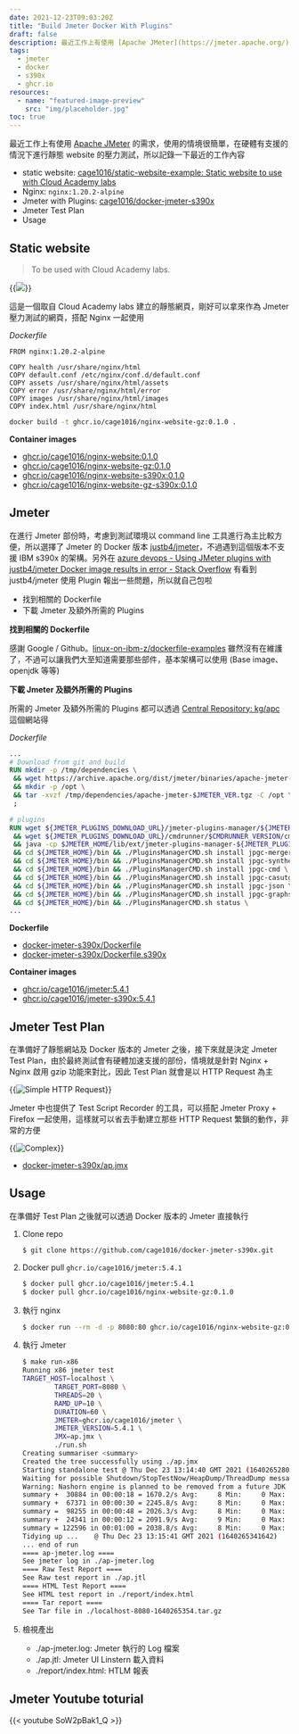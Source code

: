 ```yaml
---
date: 2021-12-23T09:03:20Z
title: "Build Jmeter Docker With Plugins"
draft: false
description: 最近工作上有使用 [Apache JMeter](https://jmeter.apache.org/) 的需求，使用的情境很簡單，在硬體有支援的情況下進行靜態 website 的壓力測試，所以記錄一下最近的工作內容
tags:
  - jmeter
  - docker
  - s390x
  - ghcr.io
resources:
  - name: "featured-image-preview"
    src: "img/placeholder.jpg" 
toc: true
---
```


<!--more-->

最近工作上有使用 [Apache JMeter](https://jmeter.apache.org/) 的需求，使用的情境很簡單，在硬體有支援的情況下進行靜態 website 的壓力測試，所以記錄一下最近的工作內容

- static website: [cage1016/static-website-example: Static website to use with Cloud Academy labs](https://github.com/cage1016/static-website-example)
- Nginx: `nginx:1.20.2-alpine`
- Jmeter with Plugins: [cage1016/docker-jmeter-s390x](https://github.com/cage1016/docker-jmeter-s390x)
- Jmeter Test Plan
- Usage

## Static website
> To be used with Cloud Academy labs.

{{<image src="./img/static_website.jpg">}}

這是一個取自 Cloud Academy labs 建立的靜態網頁，剛好可以拿來作為 Jmeter 壓力測試的網頁，搭配 Nginx 一起使用

_Dockerfile_

```dockefile
FROM nginx:1.20.2-alpine

COPY health /usr/share/nginx/html
COPY default.conf /etc/nginx/conf.d/default.conf
COPY assets /usr/share/nginx/html/assets
COPY error /usr/share/nginx/html/error
COPY images /usr/share/nginx/html/images
COPY index.html /usr/share/nginx/html
```

```sh
docker build -t ghcr.io/cage1016/nginx-website-gz:0.1.0 .
```

**Container images**

- [ghcr.io/cage1016/nginx-website:0.1.0](https://github.com/cage1016/static-website-example/pkgs/container/nginx-website)
- [ghcr.io/cage1016/nginx-website-gz:0.1.0](https://github.com/cage1016/static-website-example/pkgs/container/nginx-website-gz)
- [ghcr.io/cage1016/nginx-website-s390x:0.1.0](https://github.com/cage1016/static-website-example/pkgs/container/nginx-website-s390x)
- [ghcr.io/cage1016/nginx-website-gz-s390x:0.1.0](https://github.com/cage1016/static-website-example/pkgs/container/nginx-website-gz-s390x)

## Jmeter

在進行 Jmeter 部份時，考慮到測試環境以 command line 工具進行為主比較方便，所以選擇了 Jmeter 的 Docker 版本 [justb4/jmeter](https://hub.docker.com/r/justb4/jmeter/)，不過遇到這個版本不支援 IBM s390x 的架構。另外在 [azure devops - Using JMeter plugins with justb4/jmeter Docker image results in error - Stack Overflow](https://stackoverflow.com/questions/67911367/using-jmeter-plugins-with-justb4-jmeter-docker-image-results-in-error) 有看到 justb4/jmeter 使用 Plugin 報出一些問題，所以就自己包啦

- 找到相關的 Dockerfile
- 下載 Jmeter 及額外所需的 Plugins

**找到相關的 Dockerfile**

感謝 Google / Github。[linux-on-ibm-z/dockerfile-examples](https://github.com/linux-on-ibm-z/dockerfile-examples/blob/master/Archived/ApacheJMeter/Dockerfile) 雖然沒有在維護了，不過可以讓我們大至知道需要那些部件，基本架構可以使用 (Base image、openjdk 等等)

**下載 Jmeter 及額外所需的 Plugins**

所需的 Jmeter 及額外所需的 Plugins 都可以透過 [Central Repository: kg/apc](https://repo1.maven.org/maven2/kg/apc/) 這個網站得

_Dockerfile_

```dockerfile
...
# Download from git and build
RUN mkdir -p /tmp/dependencies \
 && wget https://archive.apache.org/dist/jmeter/binaries/apache-jmeter-$JMETER_VER.tgz -O /tmp/dependencies/apache-jmeter-$JMETER_VER.tgz \
 && mkdir -p /opt \
 && tar -xvzf /tmp/dependencies/apache-jmeter-$JMETER_VER.tgz -C /opt \
 ;

# plugins
RUN wget ${JMETER_PLUGINS_DOWNLOAD_URL}/jmeter-plugins-manager/${JMETER_PLUGINS_MANAGER_VERSION}/jmeter-plugins-manager-${JMETER_PLUGINS_MANAGER_VERSION}.jar -O $JMETER_HOME/lib/ext/jmeter-plugins-manager-${JMETER_PLUGINS_MANAGER_VERSION}.jar \
 && wget ${JMETER_PLUGINS_DOWNLOAD_URL}/cmdrunner/$CMDRUNNER_VERSION/cmdrunner-$CMDRUNNER_VERSION.jar -O $JMETER_HOME/lib/cmdrunner-$CMDRUNNER_VERSION.jar \
 && java -cp $JMETER_HOME/lib/ext/jmeter-plugins-manager-${JMETER_PLUGINS_MANAGER_VERSION}.jar org.jmeterplugins.repository.PluginManagerCMDInstaller \
 && cd ${JMETER_HOME}/bin && ./PluginsManagerCMD.sh install jpgc-mergeresults \
 && cd ${JMETER_HOME}/bin && ./PluginsManagerCMD.sh install jpgc-synthesis \
 && cd ${JMETER_HOME}/bin && ./PluginsManagerCMD.sh install jpgc-cmd \
 && cd ${JMETER_HOME}/bin && ./PluginsManagerCMD.sh install jpgc-casutg \
 && cd ${JMETER_HOME}/bin && ./PluginsManagerCMD.sh install jpgc-json \
 && cd ${JMETER_HOME}/bin && ./PluginsManagerCMD.sh install jpgc-graphs-additional \
 && cd ${JMETER_HOME}/bin && ./PluginsManagerCMD.sh status \
...
```

**Dockerfile**
- [docker-jmeter-s390x/Dockerfile](https://github.com/cage1016/docker-jmeter-s390x/blob/master/Dockerfile)
- [docker-jmeter-s390x/Dockerfile.s390x](https://github.com/cage1016/docker-jmeter-s390x/blob/master/Dockerfile.s390x)

**Container images**

- [ghcr.io/cage1016/jmeter:5.4.1](https://github.com/cage1016/docker-jmeter-s390x/pkgs/container/jmeter)
- [ghcr.io/cage1016/jmeter-s390x:5.4.1](https://github.com/cage1016/docker-jmeter-s390x/pkgs/container/jmeter-s390x)

## Jmeter Test Plan

在準備好了靜態網站及 Docker 版本的 Jmeter 之後，接下來就是決定 Jmeter Test Plan，由於最終測試會有硬體加速支援的部份，情境就是針對 Nginx + Nginx 啟用 gzip 功能來對比，因此 Test Plan 就會是以 HTTP Request 為主

{{<image src="./img/a.jpg" alt="Simple HTTP Request">}}

Jmeter 中也提供了 Test Script Recorder 的工具，可以搭配 Jmeter Proxy + Firefox 一起使用，這樣就可以省去手動建立那些 HTTP Request 繁鎖的動作，非常的方便

{{<image src="./img/placeholder.jpg" alt="Complex ">}}

- [docker-jmeter-s390x/ap.jmx](https://github.com/cage1016/docker-jmeter-s390x/blob/master/ap.jmx)

## Usage

在準備好 Test Plan 之後就可以透過 Docker 版本的 Jmeter 直接執行

1. Clone repo
  
    ```sh
    $ git clone https://github.com/cage1016/docker-jmeter-s390x.git
    ```

1. Docker pull `ghcr.io/cage1016/jmeter:5.4.1`
    
    ```sh
    $ docker pull ghcr.io/cage1016/jmeter:5.4.1
    $ docker pull ghcr.io/cage1016/nginx-website-gz:0.1.0
    ```

1. 執行 nginx
   
    ```sh
    $ docker run --rm -d -p 8080:80 ghcr.io/cage1016/nginx-website-gz:0.1.0
    ```

1. 執行 Jmeter

    ```sh
    $ make run-x86
    Running x86 jmeter test
    TARGET_HOST=localhost \
            TARGET_PORT=8080 \
            THREADS=20 \
            RAMD_UP=10 \
            DURATION=60 \
            JMETER=ghcr.io/cage1016/jmeter \
            JMETER_VERSION=5.4.1 \
            JMX=ap.jmx \
            ./run.sh
    Creating summariser <summary>
    Created the tree successfully using ./ap.jmx
    Starting standalone test @ Thu Dec 23 13:14:40 GMT 2021 (1640265280909)
    Waiting for possible Shutdown/StopTestNow/HeapDump/ThreadDump message on port 4445
    Warning: Nashorn engine is planned to be removed from a future JDK release
    summary +  30884 in 00:00:18 = 1670.2/s Avg:     8 Min:     0 Max:   101 Err:     0 (0.00%) Active: 20 Started: 20     Finished: 0
    summary +  67371 in 00:00:30 = 2245.8/s Avg:     8 Min:     0 Max:    85 Err:     0 (0.00%) Active: 20 Started: 20     Finished: 0
    summary =  98255 in 00:00:48 = 2026.3/s Avg:     8 Min:     0 Max:   101 Err:     0 (0.00%)
    summary +  24341 in 00:00:12 = 2091.9/s Avg:     9 Min:     0 Max:    90 Err:     0 (0.00%) Active: 0 Started: 20     Finished: 20
    summary = 122596 in 00:01:00 = 2038.8/s Avg:     8 Min:     0 Max:   101 Err:     0 (0.00%)
    Tidying up ...    @ Thu Dec 23 13:15:41 GMT 2021 (1640265341642)
    ... end of run
    ==== ap-jmeter.log ====
    See jmeter log in ./ap-jmeter.log
    ==== Raw Test Report ====
    See Raw test report in ./ap.jtl
    ==== HTML Test Report ====
    See HTML test report in ./report/index.html
    ==== Tar report ====
    See Tar file in ./localhost-8080-1640265354.tar.gz
    ```

1. 檢視產出
   - ./ap-jmeter.log: Jmeter 執行的 Log 檔案
   - ./ap.jtl: Jmeter UI Linstern 載入資料
   - ./report/index.html: HTLM 報表

## Jmeter Youtube toturial

{{< youtube SoW2pBak1_Q >}}